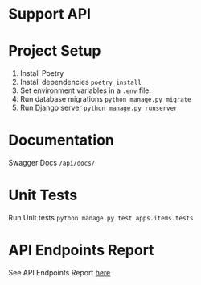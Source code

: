 # Support API 

# Project Setup
1. Install Poetry
2. Install dependencies `poetry install`
3. Set environment variables in a `.env` file.
4. Run database migrations `python manage.py migrate`
6. Run Django server `python manage.py runserver`

# Documentation
Swagger Docs 
`/api/docs/`

# Unit Tests
Run Unit tests
`python manage.py test apps.items.tests`

# API Endpoints Report
See API Endpoints Report [here](https://github.com/Johnkayode/support_api/blob/main/docs/REPORT.md)
